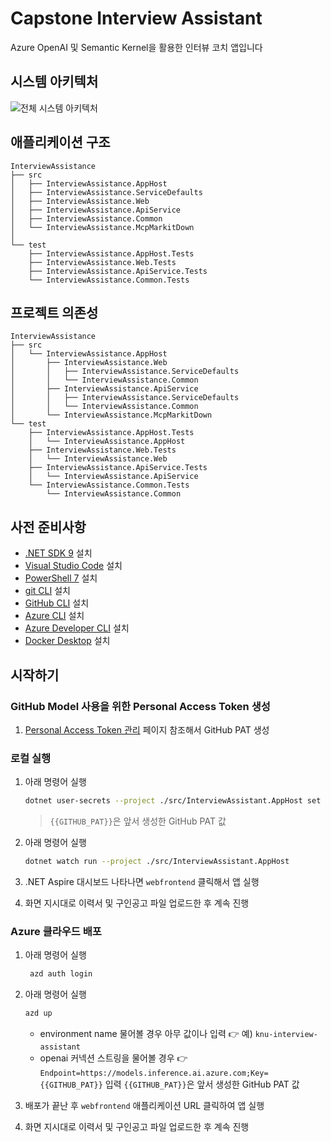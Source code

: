 # Capstone Interview Assistant

Azure OpenAI 및 Semantic Kernel을 활용한 인터뷰 코치 앱입니다

## 시스템 아키텍처

![전체 시스템 아키텍처](./images/architecture.png)

## 애플리케이션 구조

```text
InterviewAssistance
├── src
│   ├── InterviewAssistance.AppHost
│   ├── InterviewAssistance.ServiceDefaults
│   ├── InterviewAssistance.Web
│   ├── InterviewAssistance.ApiService
│   ├── InterviewAssistance.Common
│   └── InterviewAssistance.McpMarkitDown
│
└── test
    ├── InterviewAssistance.AppHost.Tests
    ├── InterviewAssistance.Web.Tests
    ├── InterviewAssistance.ApiService.Tests
    └── InterviewAssistance.Common.Tests
```

## 프로젝트 의존성

```text
InterviewAssistance
├── src
│   └── InterviewAssistance.AppHost
│       ├── InterviewAssistance.Web
│       │   ├── InterviewAssistance.ServiceDefaults
│       │   └── InterviewAssistance.Common
│       ├── InterviewAssistance.ApiService
│       │   ├── InterviewAssistance.ServiceDefaults
│       │   └── InterviewAssistance.Common
│       └── InterviewAssistance.McpMarkitDown
└── test
    ├── InterviewAssistance.AppHost.Tests
    │   └── InterviewAssistance.AppHost
    ├── InterviewAssistance.Web.Tests
    │   └── InterviewAssistance.Web
    ├── InterviewAssistance.ApiService.Tests
    │   └── InterviewAssistance.ApiService
    └── InterviewAssistance.Common.Tests
        └── InterviewAssistance.Common
```

## 사전 준비사항

- [.NET SDK 9](https://dotnet.microsoft.com/download/dotnet/9.0) 설치
- [Visual Studio Code](https://code.visualstudio.com/) 설치
- [PowerShell 7](https://learn.microsoft.com/powershell/scripting/install/installing-powershell) 설치
- [git CLI](https://git-scm.com/downloads) 설치
- [GitHub CLI](https://cli.github.com/) 설치
- [Azure CLI](https://learn.microsoft.com/cli/azure/install-azure-cli) 설치
- [Azure Developer CLI](https://learn.microsoft.com/azure/developer/azure-developer-cli/install-azd) 설치
- [Docker Desktop](https://docs.docker.com/get-started/introduction/get-docker-desktop/) 설치

## 시작하기

### GitHub Model 사용을 위한 Personal Access Token 생성

1. [Personal Access Token 관리](https://docs.github.com/ko/authentication/keeping-your-account-and-data-secure/managing-your-personal-access-tokens#personal-access-token-classic-%EB%A7%8C%EB%93%A4%EA%B8%B0) 페이지 참조해서 GitHub PAT 생성

### 로컬 실행

1. 아래 명령어 실행

    ```bash
    dotnet user-secrets --project ./src/InterviewAssistant.AppHost set ConnectionStrings:openai "Endpoint=https://models.inference.ai.azure.com;Key={{GITHUB_PAT}}"
    ```

   > `{{GITHUB_PAT}}`은 앞서 생성한 GitHub PAT 값

1. 아래 명령어 실행

    ```bash
    dotnet watch run --project ./src/InterviewAssistant.AppHost
    ```

1. .NET Aspire 대시보드 나타나면 `webfrontend` 클릭해서 앱 실행
1. 화면 지시대로 이력서 및 구인공고 파일 업로드한 후 계속 진행

### Azure 클라우드 배포

1. 아래 명령어 실행

    ```bash
     azd auth login
    ```

1. 아래 명령어 실행

    ```bash
    azd up
    ```

   -  environment name 물어볼 경우 아무 값이나 입력 👉 예) `knu-interview-assistant`
   -  openai 커넥션 스트링을 물어볼 경우 👉 `Endpoint=https://models.inference.ai.azure.com;Key={{GITHUB_PAT}}` 입력 `{{GITHUB_PAT}}`은 앞서 생성한 GitHub PAT 값

1. 배포가 끝난 후 `webfrontend` 애플리케이션 URL 클릭하여 앱 실행
1. 화면 지시대로 이력서 및 구인공고 파일 업로드한 후 계속 진행